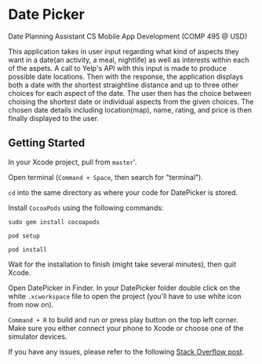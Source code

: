 # Date Picker

Date Planning Assistant CS Mobile App Development (COMP 495 @ USD)

This application takes in user input regarding what kind of aspects they want in a date(an activity, a meal, nightlife) as well as interests within each of the aspets. A call to Yelp's API with this input is made to produce possible date locations. Then with the response, the application displays both a date with the shortest straightline distance and up to three other choices for each aspect of the date. The user then has the choice between choising the shortest date or individual aspects from the given choices. The chosen date details including location(map), name, rating, and price is then finally displayed to the user. 

## Getting Started

In your Xcode project, pull from `master`'.

Open terminal (`Command + Space`, then search for "terminal").

`cd` into the same directory as where your code for DatePicker is stored.

Install `CocoaPods` using the following commands:

```
sudo gem install cocoapods

pod setup

pod install
```

Wait for the installation to finish (might take several minutes), then quit Xcode.

Open DatePicker in Finder. In your DatePicker folder double click on the white `.xcworkspace` file to open the project (you'll have to use white icon from now on).

`Command + R` to build and run or press play button on the top left corner. Make sure you either connect your phone to Xcode or choose one of the simulator devices.

If you have any issues, please refer to the following [Stack Overflow post](https://stackoverflow.com/questions/20755044/how-to-install-cocoapods).
